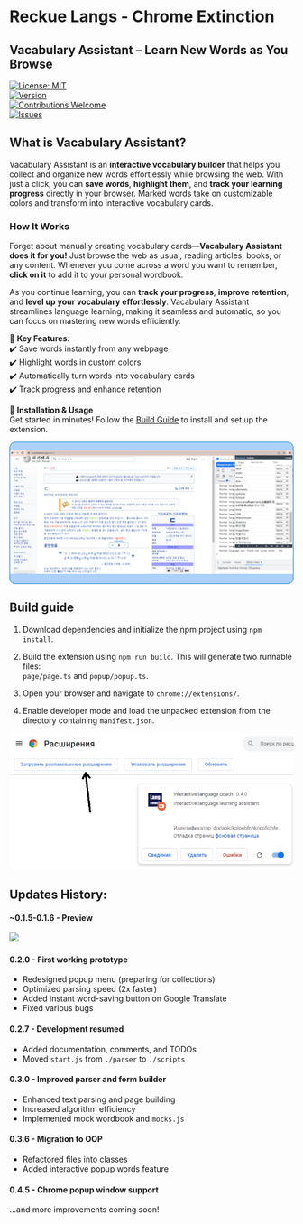 # Reckue Langs - Chrome Extinction
## Vacabulary Assistant – Learn New Words as You Browse

[![License: MIT](https://img.shields.io/badge/License-MIT-blue.svg)](https://opensource.org/licenses/MIT)  
[![Version](https://img.shields.io/badge/version-0.4.5-green)](#updates-history)  
[![Contributions Welcome](https://img.shields.io/badge/contributions-welcome-brightgreen.svg)](CONTRIBUTING.md)  
[![Issues](https://img.shields.io/github/issues/Reckue/reckue-langs)](https://github.com/Reckue/reckue-langs/issues)

## What is Vacabulary Assistant?
Vacabulary Assistant is an **interactive vocabulary builder** that helps you collect and organize new words effortlessly while browsing the web. With just a click, you can **save words**, **highlight them**, and **track your learning progress** directly in your browser. Marked words take on customizable colors and transform into interactive vocabulary cards.

### How It Works
Forget about manually creating vocabulary cards—**Vacabulary Assistant does it for you!** Just browse the web as usual, reading articles, books, or any content. Whenever you come across a word you want to remember, **click on it** to add it to your personal wordbook.

As you continue learning, you can **track your progress**, **improve retention**, and **level up your vocabulary effortlessly**. Vacabulary Assistant streamlines language learning, making it seamless and automatic, so you can focus on mastering new words efficiently.

🚀 **Key Features:**  
✔️ Save words instantly from any webpage  
✔️ Highlight words in custom colors  
✔️ Automatically turn words into vocabulary cards  
✔️ Track progress and enhance retention  

🔧 **Installation & Usage**  
Get started in minutes! Follow the [Build Guide](#build-guide) to install and set up the extension.

<div style="border: 1px #1e81c6 solid; border-radius: 10px; background: #acd1ff">

![img_2.png](img_2.png)

</div>

## Build guide

1. Download dependencies and initialize the npm project using `npm install`.

2. Build the extension using `npm run build`. This will generate two runnable files: <br>
   `page/page.ts` and `popup/popup.ts`.

3. Open your browser and navigate to `chrome://extensions/`.

4. Enable developer mode and load the unpacked extension from the directory containing `manifest.json`.

![img_1.png](img_1.png)

## Updates History:

#### ~0.1.5-0.1.6 - Preview
![](https://sun9-31.userapi.com/rIXe5gjImJUmVA2AIUShndTDDTXp_5mojL55Vg/5XZGeZK_Uso.jpg)

#### 0.2.0 - First working prototype
- Redesigned popup menu (preparing for collections)
- Optimized parsing speed (2x faster)
- Added instant word-saving button on Google Translate
- Fixed various bugs

#### 0.2.7 - Development resumed
- Added documentation, comments, and TODOs
- Moved `start.js` from `./parser` to `./scripts`

#### 0.3.0 - Improved parser and form builder
- Enhanced text parsing and page building
- Increased algorithm efficiency
- Implemented mock wordbook and `mocks.js`

#### 0.3.6 - Migration to OOP
- Refactored files into classes
- Added interactive popup words feature

#### 0.4.5 - Chrome popup window support

...and more improvements coming soon!